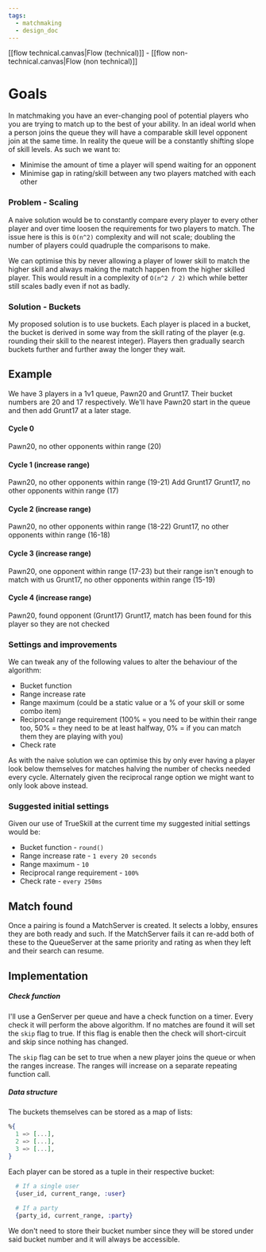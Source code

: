 ```yaml
---
tags:
  - matchmaking
  - design_doc
---
```

[[flow technical.canvas|Flow (technical)]]  - [[flow non-technical.canvas|Flow (non technical)]]

# Goals
In matchmaking you have an ever-changing pool of potential players who you are trying to match up to the best of your ability. In an ideal world when a person joins the queue they will have a comparable skill level opponent join at the same time. In reality the queue will be a constantly shifting slope of skill levels. As such we want to:
- Minimise the amount of time a player will spend waiting for an opponent
- Minimise gap in rating/skill between any two players matched with each other

### Problem - Scaling
A naive solution would be to constantly compare every player to every other player and over time loosen the requirements for two players to match. The issue here is this is `O(n^2)` complexity and will not scale; doubling the number of players could quadruple the comparisons to make.

We can optimise this by never allowing a player of lower skill to match the higher skill and always making the match happen from the higher skilled player. This would result in a complexity of `O(n^2 / 2)` which while better still scales badly even if not as badly.

### Solution - Buckets
My proposed solution is to use buckets. Each player is placed in a bucket, the bucket is derived in some way from the skill rating of the player (e.g. rounding their skill to the nearest integer). Players then gradually search buckets further and further away the longer they wait.

## Example
We have 3 players in a 1v1 queue, Pawn20 and Grunt17. Their bucket numbers are 20 and 17 respectively. We'll have Pawn20 start in the queue and then add Grunt17 at a later stage.

#### Cycle 0
Pawn20, no other opponents within range (20)

#### Cycle 1 (increase range)
Pawn20, no other opponents within range (19-21)
Add Grunt17
Grunt17, no other opponents within range (17)

#### Cycle 2 (increase range)
Pawn20, no other opponents within range (18-22)
Grunt17, no other opponents within range (16-18)

#### Cycle 3 (increase range)
Pawn20, one opponent within range (17-23) but their range isn't enough to match with us
Grunt17, no other opponents within range (15-19)

#### Cycle 4 (increase range)
Pawn20, found opponent (Grunt17)
Grunt17, match has been found for this player so they are not checked

### Settings and improvements
We can tweak any of the following values to alter the behaviour of the algorithm:
- Bucket function
- Range increase rate
- Range maximum (could be a static value or a % of your skill or some combo item)
- Reciprocal range requirement (100% = you need to be within their range too, 50% = they need to be at least halfway, 0% = if you can match them they are playing with you)
- Check rate

As with the naive solution we can optimise this by only ever having a player look below themselves for matches halving the number of checks needed every cycle. Alternately given the reciprocal range option we might want to only look above instead.

### Suggested initial settings
Given our use of TrueSkill at the current time my suggested initial settings would be:
- Bucket function - `round()`
- Range increase rate - `1 every 20 seconds`
- Range maximum - `10`
- Reciprocal range requirement - `100%`
- Check rate - `every 250ms`

## Match found
Once a pairing is found a MatchServer is created. It selects a lobby, ensures they are both ready and such. If the MatchServer fails it can re-add both of these to the QueueServer at the same priority and rating as when they left and their search can resume.

## Implementation
##### Check function
I'll use a GenServer per queue and have a check function on a timer. Every check it will perform the above algorithm. If no matches are found it will set the `skip` flag to true. If this flag is enable then the check will short-circuit and skip since nothing has changed.

The `skip` flag can be set to true when a new player joins the queue or when the ranges increase. The ranges will increase on a separate repeating function call.

##### Data structure
The buckets themselves can be stored as a map of lists:
```elixir
%{
  1 => [...],
  2 => [...],
  3 => [...],
}
```

Each player can be stored as a tuple in their respective bucket:

```elixir
  # If a single user
  {user_id, current_range, :user}
  
  # If a party
  {party_id, current_range, :party}
```

We don't need to store their bucket number since they will be stored under said bucket number and it will always be accessible.

